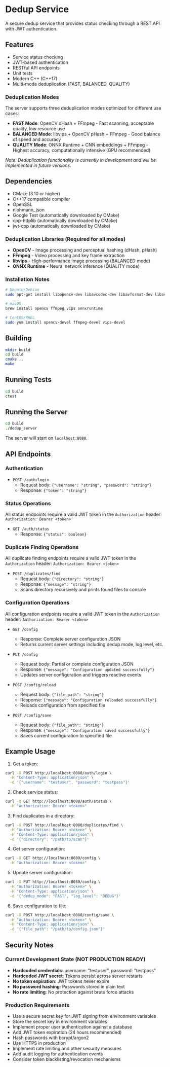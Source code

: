 # Dedup Service

A secure dedup service that provides status checking through a REST API with JWT authentication.

## Features

- Service status checking
- JWT-based authentication
- RESTful API endpoints
- Unit tests
- Modern C++ (C++17)
- Multi-mode deduplication (FAST, BALANCED, QUALITY)

### Deduplication Modes

The server supports three deduplication modes optimized for different use cases:

- **FAST Mode**: OpenCV dHash + FFmpeg - Fast scanning, acceptable quality, low resource use
- **BALANCED Mode**: libvips + OpenCV pHash + FFmpeg - Good balance of speed and accuracy
- **QUALITY Mode**: ONNX Runtime + CNN embeddings + FFmpeg - Highest accuracy, computationally intensive (GPU recommended)

_Note: Deduplication functionality is currently in development and will be implemented in future versions._

## Dependencies

- CMake (3.10 or higher)
- C++17 compatible compiler
- OpenSSL
- nlohmann_json
- Google Test (automatically downloaded by CMake)
- cpp-httplib (automatically downloaded by CMake)
- jwt-cpp (automatically downloaded by CMake)

### Deduplication Libraries (Required for all modes)

- **OpenCV** - Image processing and perceptual hashing (dHash, pHash)
- **FFmpeg** - Video processing and key frame extraction
- **libvips** - High-performance image processing (BALANCED mode)
- **ONNX Runtime** - Neural network inference (QUALITY mode)

### Installation Notes

```bash
# Ubuntu/Debian
sudo apt-get install libopencv-dev libavcodec-dev libavformat-dev libavutil-dev libswscale-dev libvips-dev

# macOS
brew install opencv ffmpeg vips onnxruntime

# CentOS/RHEL
sudo yum install opencv-devel ffmpeg-devel vips-devel
```

## Building

```bash
mkdir build
cd build
cmake ..
make
```

## Running Tests

```bash
cd build
ctest
```

## Running the Server

```bash
cd build
./dedup_server
```

The server will start on `localhost:8080`.

## API Endpoints

### Authentication

- `POST /auth/login`
  - Request body: `{"username": "string", "password": "string"}`
  - Response: `{"token": "string"}`

### Status Operations

All status endpoints require a valid JWT token in the `Authorization` header:
`Authorization: Bearer <token>`

- `GET /auth/status`
  - Response: `{"status": boolean}`

### Duplicate Finding Operations

All duplicate finding endpoints require a valid JWT token in the `Authorization` header:
`Authorization: Bearer <token>`

- `POST /duplicates/find`
  - Request body: `{"directory": "string"}`
  - Response: `{"message": "string"}`
  - Scans directory recursively and prints found files to console

### Configuration Operations

All configuration endpoints require a valid JWT token in the `Authorization` header:
`Authorization: Bearer <token>`

- `GET /config`

  - Response: Complete server configuration JSON
  - Returns current server settings including dedup mode, log level, etc.

- `PUT /config`

  - Request body: Partial or complete configuration JSON
  - Response: `{"message": "Configuration updated successfully"}`
  - Updates server configuration and triggers reactive events

- `POST /config/reload`

  - Request body: `{"file_path": "string"}`
  - Response: `{"message": "Configuration reloaded successfully"}`
  - Reloads configuration from specified file

- `POST /config/save`
  - Request body: `{"file_path": "string"}`
  - Response: `{"message": "Configuration saved successfully"}`
  - Saves current configuration to specified file

## Example Usage

1. Get a token:

```bash
curl -X POST http://localhost:8080/auth/login \
  -H "Content-Type: application/json" \
  -d '{"username": "testuser", "password": "testpass"}'
```

2. Check service status:

```bash
curl -X GET http://localhost:8080/auth/status \
  -H "Authorization: Bearer <token>"
```

3. Find duplicates in a directory:

```bash
curl -X POST http://localhost:8080/duplicates/find \
  -H "Authorization: Bearer <token>" \
  -H "Content-Type: application/json" \
  -d '{"directory": "/path/to/scan"}'
```

4. Get server configuration:

```bash
curl -X GET http://localhost:8080/config \
  -H "Authorization: Bearer <token>"
```

5. Update server configuration:

```bash
curl -X PUT http://localhost:8080/config \
  -H "Authorization: Bearer <token>" \
  -H "Content-Type: application/json" \
  -d '{"dedup_mode": "FAST", "log_level": "DEBUG"}'
```

6. Save configuration to file:

```bash
curl -X POST http://localhost:8080/config/save \
  -H "Authorization: Bearer <token>" \
  -H "Content-Type: application/json" \
  -d '{"file_path": "/path/to/config.json"}'
```

## Security Notes

### Current Development State (NOT PRODUCTION READY)

- **Hardcoded credentials**: username: "testuser", password: "testpass"
- **Hardcoded JWT secret**: Tokens persist across server restarts
- **No token expiration**: JWT tokens never expire
- **No password hashing**: Passwords stored in plain text
- **No rate limiting**: No protection against brute force attacks

### Production Requirements

- Use a secure secret key for JWT signing from environment variables
- Store the secret key in environment variables
- Implement proper user authentication against a database
- Add JWT token expiration (24 hours recommended)
- Hash passwords with bcrypt/argon2
- Use HTTPS in production
- Implement rate limiting and other security measures
- Add audit logging for authentication events
- Consider token blacklisting/revocation mechanisms
